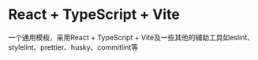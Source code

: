 # React + TypeScript + Vite

一个通用模板，采用React + TypeScript + Vite及一些其他的辅助工具如eslint、stylelint、prettier、husky、commitlint等
